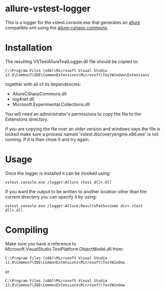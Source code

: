 allure-vstest-logger
====================

This is a logger for the vstest.console.exe that generates an [allure](https://github.com/allure-framework) compatible xml using the [allure-csharp-commons](https://github.com/allure-framework/allure-csharp-commons).


Installation
============

The resulting VSTestAllureTestLogger.dll file should be copied to:

```
C:\Program Files (x86)\Microsoft Visual Studio 12.0\Common7\IDE\CommonExtensions\Microsoft\TestWindow\Extensions
```

together with all of its dependencies:

* AllureCSharpCommons.dll
* log4net.dll
* Microsoft.Experimental.Collections.dll

You will need an administrator's permissions to copy the file to the Extensions directory.

If you are copying the file over an older version and windows says the file is locked make sure a process named 'vstest.discoveryengine.x86.exe' is not running. If it is then close it and try again.

Usage
=====

Once the logger is installed it can be invoked using:

```
vstest.console.exe /logger:Allure <test dll>.dll
```

If you want the output to be written to another location other than the current directory you can specify it by using:
```
vstest.console.exe /logger:Allure;ResultsPath=<some dir> <test dll>.dll
```

Compiling
=========
Make sure you have a reference to Microsoft.VisualStudio.TestPlatform.ObjectModel.dll from:
```
C:\Program Files (x86)\Microsoft Visual Studio 11.0\Common7\IDE\CommonExtensions\Microsoft\TestWindow
```
or
```
C:\Program Files (x86)\Microsoft Visual Studio 12.0\Common7\IDE\CommonExtensions\Microsoft\TestWindow
```
